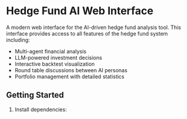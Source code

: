 # Hedge Fund AI Web Interface

A modern web interface for the AI-driven hedge fund analysis tool. This interface provides access to all features of the hedge fund system including:

- Multi-agent financial analysis
- LLM-powered investment decisions
- Interactive backtest visualization
- Round table discussions between AI personas
- Portfolio management with detailed statistics

## Getting Started

1. Install dependencies: 